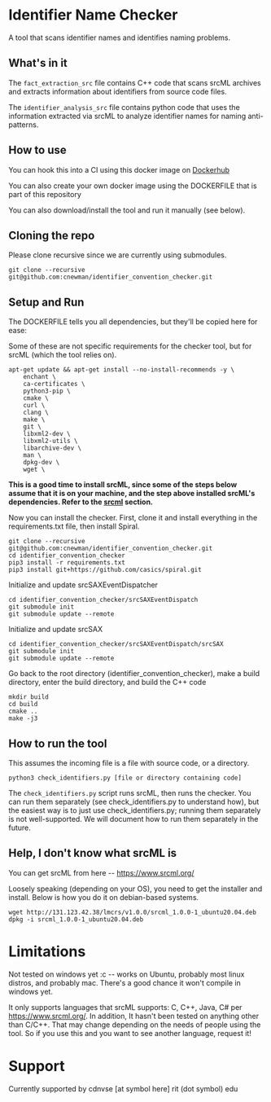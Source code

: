 # Identifier Name Checker
A tool that scans identifier names and identifies naming problems.

## What's in it
The `fact_extraction_src` file contains C++ code that scans srcML archives and extracts information about identifiers from source code files.

The `identifier_analysis_src` file contains python code that uses the information extracted via srcML to analyze identifier names for naming anti-patterns.

## How to use
You can hook this into a CI using this docker image on [Dockerhub](https://hub.docker.com/repository/docker/sourceslicer/identifier_checker_base)

You can also create your own docker image using the DOCKERFILE that is part of this repository

You can also download/install the tool and run it manually (see below).

## Cloning the repo
Please clone recursive since we are currently using submodules.

`git clone --recursive git@github.com:cnewman/identifier_convention_checker.git`

## Setup and Run
The DOCKERFILE tells you all dependencies, but they'll be copied here for ease:

Some of these are not specific requirements for the checker tool, but for srcML (which the tool relies on).

```
apt-get update && apt-get install --no-install-recommends -y \
    enchant \
    ca-certificates \
    python3-pip \ 
    cmake \
    curl \
    clang \
    make \
    git \
    libxml2-dev \
    libxml2-utils \
    libarchive-dev \
    man \
    dpkg-dev \
    wget \
```

**This is a good time to install srcML, since some of the steps below assume that it is on your machine, and the step above installed srcML's dependencies. Refer to the [srcml](#help-i-dont-know-what-srcml-is) section.**

Now you can install the checker. First, clone it and install everything in the requirements.txt file, then install Spiral.
```
git clone --recursive git@github.com:cnewman/identifier_convention_checker.git
cd identifier_convention_checker 
pip3 install -r requirements.txt
pip3 install git+https://github.com/casics/spiral.git
```

Initialize and update srcSAXEventDispatcher
```
cd identifier_convention_checker/srcSAXEventDispatch 
git submodule init 
git submodule update --remote 
```

Initialize and update srcSAX
```
cd identifier_convention_checker/srcSAXEventDispatch/srcSAX 
git submodule init 
git submodule update --remote
```

Go back to the root directory (identifier_convention_checker), make a build directory, enter the build directory, and build the C++ code

```
mkdir build 
cd build 
cmake .. 
make -j3
```

## How to run the tool

This assumes the incoming file is a file with source code, or a directory.

```
python3 check_identifiers.py [file or directory containing code]
```

The `check_identifiers.py` script runs srcML, then runs the checker. You can run them separately (see check_identifiers.py to understand how), but the easiest way is to just use check_identifiers.py; running them separately is not well-supported. We will document how to run them separately in the future.

## Help, I don't know what srcML is
You can get srcML from here -- https://www.srcml.org/

Loosely speaking (depending on your OS), you need to get the installer and install. Below is how you do it on debian-based systems.

```
wget http://131.123.42.38/lmcrs/v1.0.0/srcml_1.0.0-1_ubuntu20.04.deb
dpkg -i srcml_1.0.0-1_ubuntu20.04.deb
```

# Limitations
Not tested on windows yet :c -- works on Ubuntu, probably most linux distros, and probably mac. There's a good chance it won't compile in windows yet.

It only supports languages that srcML supports: C, C++, Java, C# per https://www.srcml.org/. In addition, It hasn't been tested on anything other than C/C++. That may change depending on the needs of people using the tool. So if you use this and you want to see another language, request it!

# Support
Currently supported by cdnvse [at symbol here] rit (dot symbol) edu
